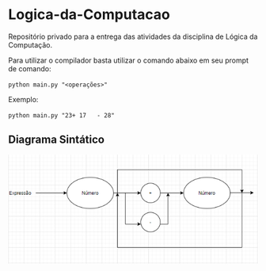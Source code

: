 # Logica-da-Computacao
Repositório privado para a entrega das atividades da disciplina de Lógica da Computação. 

Para utilizar o compilador basta utilizar o comando abaixo em seu prompt de comando:<br>

`python main.py "<operações>"`

Exemplo:<br>

`python main.py "23+ 17   - 28"`

## Diagrama Sintático
<img src="Imagens/diagrama_sintatico.png">